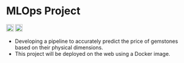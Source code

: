 # MLOps Project

<!-- Badges -->
<img alt="Python Badge" src="https://img.shields.io/badge/Python-3776AB?style=for-the-badge&logo=python&logoColor=white" style="height:20px;"> <img alt="License Badge" src="https://img.shields.io/github/license/abhandary14/mlops_project" style="height:20px;"> 


<!-- Project Description -->

- Developing a pipeline to accurately predict the price of gemstones based on their physical dimensions.
- This project will be deployed on the web using a Docker image.